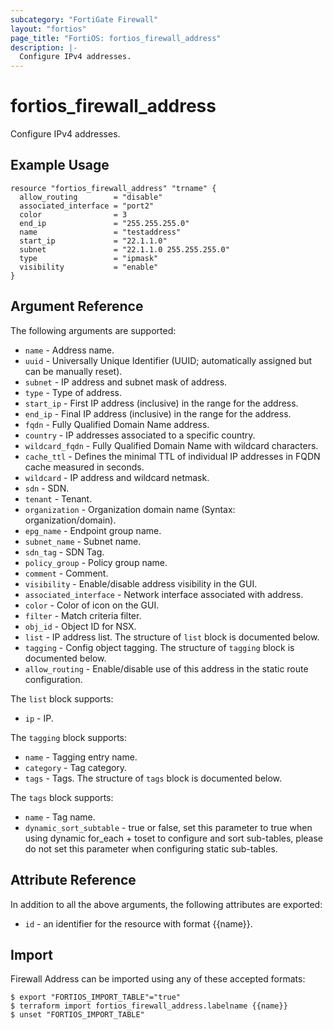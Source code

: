 ```yaml
---
subcategory: "FortiGate Firewall"
layout: "fortios"
page_title: "FortiOS: fortios_firewall_address"
description: |-
  Configure IPv4 addresses.
---
```


# fortios_firewall_address
Configure IPv4 addresses.

## Example Usage

```hcl
resource "fortios_firewall_address" "trname" {
  allow_routing        = "disable"
  associated_interface = "port2"
  color                = 3
  end_ip               = "255.255.255.0"
  name                 = "testaddress"
  start_ip             = "22.1.1.0"
  subnet               = "22.1.1.0 255.255.255.0"
  type                 = "ipmask"
  visibility           = "enable"
}
```

## Argument Reference


The following arguments are supported:

* `name` - Address name.
* `uuid` - Universally Unique Identifier (UUID; automatically assigned but can be manually reset).
* `subnet` - IP address and subnet mask of address.
* `type` - Type of address.
* `start_ip` - First IP address (inclusive) in the range for the address.
* `end_ip` - Final IP address (inclusive) in the range for the address.
* `fqdn` - Fully Qualified Domain Name address.
* `country` - IP addresses associated to a specific country.
* `wildcard_fqdn` - Fully Qualified Domain Name with wildcard characters.
* `cache_ttl` - Defines the minimal TTL of individual IP addresses in FQDN cache measured in seconds.
* `wildcard` - IP address and wildcard netmask.
* `sdn` - SDN.
* `tenant` - Tenant.
* `organization` - Organization domain name (Syntax: organization/domain).
* `epg_name` - Endpoint group name.
* `subnet_name` - Subnet name.
* `sdn_tag` - SDN Tag.
* `policy_group` - Policy group name.
* `comment` - Comment.
* `visibility` - Enable/disable address visibility in the GUI.
* `associated_interface` - Network interface associated with address.
* `color` - Color of icon on the GUI.
* `filter` - Match criteria filter.
* `obj_id` - Object ID for NSX.
* `list` - IP address list. The structure of `list` block is documented below.
* `tagging` - Config object tagging. The structure of `tagging` block is documented below.
* `allow_routing` - Enable/disable use of this address in the static route configuration.

The `list` block supports:

* `ip` - IP.

The `tagging` block supports:

* `name` - Tagging entry name.
* `category` - Tag category.
* `tags` - Tags. The structure of `tags` block is documented below.

The `tags` block supports:

* `name` - Tag name.
* `dynamic_sort_subtable` - true or false, set this parameter to true when using dynamic for_each + toset to configure and sort sub-tables, please do not set this parameter when configuring static sub-tables.

## Attribute Reference

In addition to all the above arguments, the following attributes are exported:
* `id` - an identifier for the resource with format {{name}}.

## Import

Firewall Address can be imported using any of these accepted formats:
```
$ export "FORTIOS_IMPORT_TABLE"="true"
$ terraform import fortios_firewall_address.labelname {{name}}
$ unset "FORTIOS_IMPORT_TABLE"
```
